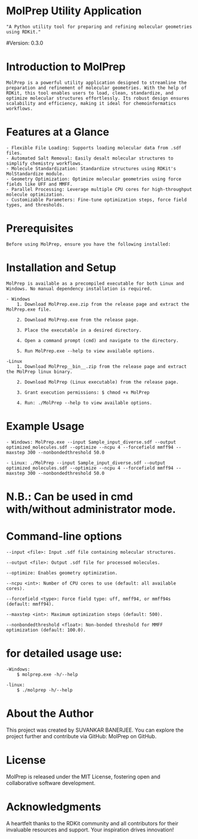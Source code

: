 # MolPrep Utility Application
	"A Python utility tool for preparing and refining molecular geometries using RDKit."

#Version:
	0.3.0

# Introduction to MolPrep
	MolPrep is a powerful utility application designed to streamline the preparation and refinement of molecular geometries. With the help of RDKit, this tool enables users to load, clean, standardize, and optimize molecular structures effortlessly. Its robust design ensures scalability and efficiency, making it ideal for chemoinformatics workflows.

# Features at a Glance
	- Flexible File Loading: Supports loading molecular data from .sdf files.
	- Automated Salt Removal: Easily desalt molecular structures to simplify chemistry workflows.
	- Molecule Standardization: Standardize structures using RDKit's MolStandardize module.
	- Geometry Optimization: Optimize molecular geometries using force fields like UFF and MMFF.
	- Parallel Processing: Leverage multiple CPU cores for high-throughput molecule optimization.
	- Customizable Parameters: Fine-tune optimization steps, force field types, and thresholds.

# Prerequisites
	Before using MolPrep, ensure you have the following installed:

# Installation and Setup
	MolPrep is available as a precompiled executable for both Linux and Windows. No manual dependency installation is required.

	- Windows
		1. Download MolPrep.exe.zip from the release page and extract the MolPrep.exe file.

		2. Download MolPrep.exe from the release page.

		3. Place the executable in a desired directory.

		4. Open a command prompt (cmd) and navigate to the directory.

		5. Run MolPrep.exe --help to view available options.
	
	-Linux
		1. Download MolPrep__bin__.zip from the release page and extract the MolPrep linux binary.

		2. Download MolPrep (Linux executable) from the release page.

		3. Grant execution permissions: $ chmod +x MolPrep

		4. Run: ./MolPrep --help to view available options.

# Example Usage
	- Windows: MolPrep.exe --input Sample_input_diverse.sdf --output optimized_molecules.sdf --optimize --ncpu 4 --forcefield mmff94 --maxstep 300 --nonbondedthreshold 50.0
	
	- Linux: ./MolPrep --input Sample_input_diverse.sdf --output optimized_molecules.sdf --optimize --ncpu 4 --forcefield mmff94 --maxstep 300 --nonbondedthreshold 50.0
	
# N.B.: Can be used in cmd with/without administrator mode.
	
# Command-line options
	--input <file>: Input .sdf file containing molecular structures.

	--output <file>: Output .sdf file for processed molecules.

	--optimize: Enables geometry optimization.

	--ncpu <int>: Number of CPU cores to use (default: all available cores).

	--forcefield <type>: Force field type: uff, mmff94, or mmff94s (default: mmff94).

	--maxstep <int>: Maximum optimization steps (default: 500).

	--nonbondedthreshold <float>: Non-bonded threshold for MMFF optimization (default: 100.0).

# for detailed usage use: 
	-Windows:
		$ molprep.exe -h/--help
	
	-linux:
		$ ./molprep -h/--help

# About the Author
This project was created by SUVANKAR BANERJEE. You can explore the project further and contribute via GitHub: MolPrep on GitHub.

# License
MolPrep is released under the MIT License, fostering open and collaborative software development.

# Acknowledgments
A heartfelt thanks to the RDKit community and all contributors for their invaluable resources and support. Your inspiration drives innovation!
